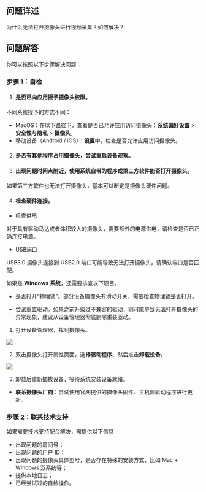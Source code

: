 ## 问题详述

为什么无法打开摄像头进行视频采集？如何解决？

## 问题解答

你可以按照以下步骤解决问题：

### 步骤 1：自检

1. #### 是否已向应用授予摄像头权限。
	

不同系统授予的方式不同：

- MacOS：在以下路径下，查看是否已允许应用访问摄像头：**系统偏好设置** > **安全性与隐私** > **摄像头**。
- 移动设备（Android / iOS）：**设置**中，检查是否允许应用访问摄像头。

2. #### 是否有其他程序占用摄像头，尝试重启设备观察。
	
3. #### 出现问题时间点附近，使用系统自带的程序或第三方软件能否打开摄像头。
	

如果第三方软件也无法打开摄像头，基本可以断定是摄像头硬件问题。

4. #### 检查硬件连接。
	

- 检查供电

对于具有驱动马达或者体积较大的摄像头，需要额外的电源供电，请检查是否已正确连接电源。

- USB端口

USB3.0 摄像头连接到 USB2.0 端口可能导致无法打开摄像头，请确认端口是否匹配。

如果是 **Windows** **系统**，还需要排查以下项目。

- 是否打开“物理锁”。部分设备摄像头有滑动开关，需要检查物理锁是否打开。

- 尝试重置驱动。如果之前升级过不兼容的驱动，则可能导致无法打开摄像头的异常现象，建议从设备管理器彻底删除重装驱动。

1. 打开设备管理器，找到摄像头。

![](https://lf3-volc-editor.volccdn.com/obj/volcfe/sop-public/upload_fb96fe29592691ac014b89e8799ff697)

2. 双击摄像头打开属性页面，选**择驱动程序**、然后点击**卸载设备**。

![](https://lf6-volc-editor.volccdn.com/obj/volcfe/sop-public/upload_4c506aed6c3ca69ffda4e758d0769d76)

3. 卸载后重新插拔设备，等待系统安装设备就绪。

- **联系摄像头厂商**：尝试使用官网提供的摄像头固件、主机侧驱动程序进行更新。

### 步骤 2：联系技术支持

如果需要技术支持配合解决，需提供以下信息

- 出现问题的房间号；
- 出现问题的用户 ID；
- 出现问题的摄像头具体型号，是否存在特殊的安装方式，比如 Mac + Windows 双系统等；
- 提供本地日志；
- 已经尝试过的自检操作。
